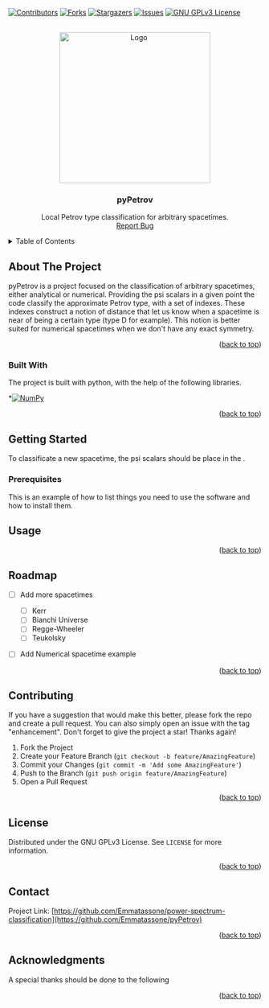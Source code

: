 <a name="readme-top"></a>

<!-- PROJECT SHIELDS -->
<!--
*** I'm using markdown "reference style" links for readability.
*** Reference links are enclosed in brackets [ ] instead of parentheses ( ).
*** See the bottom of this document for the declaration of the reference variables
*** for contributors-url, forks-url, etc. This is an optional, concise syntax you may use.
*** https://www.markdownguide.org/basic-syntax/#reference-style-links
-->
[![Contributors][contributors-shield]][contributors-url]
[![Forks][forks-shield]][forks-url]
[![Stargazers][stars-shield]][stars-url]
[![Issues][issues-shield]][issues-url]
[![GNU GPLv3 License][license-shield]][license-url]



<!-- PROJECT LOGO -->
<br />
<div align="center">
  <a href="https://github.com/Emmatassone/pyPetrov/README.md">
    <img src="images/logo.png" alt="Logo" width="300" height="300">
  </a>

  <h3 align="center">pyPetrov</h3>

  <p align="center">
    Local Petrov type classification for arbitrary spacetimes.
    <br />
    <a href="https://github.com/Emmatassone/power-spectrum-classification/issues">Report Bug</a> 
  </p>
</div>



<!-- TABLE OF CONTENTS -->
<details>
  <summary>Table of Contents</summary>
  <ol>
    <li>
      <a href="#about-the-project">About The Project</a>
      <ul>
        <li><a href="#built-with">Built With</a></li>
      </ul>
    </li>
    <li>
      <a href="#getting-started">Getting Started</a>
      <ul>
        <li><a href="#prerequisites">Prerequisites</a></li>
      </ul>
    </li>
    <li><a href="#usage">Usage</a></li>
    <li><a href="#roadmap">Roadmap</a></li>
    <li><a href="#contributing">Contributing</a></li>
    <li><a href="#license">License</a></li>
    <li><a href="#contact">Contact</a></li>
  </ol>
</details>



<!-- ABOUT THE PROJECT -->
## About The Project

pyPetrov is a project focused on the classification of arbitrary spacetimes, either analytical or numerical. Providing the psi scalars in a given point the code classify the approximate Petrov type, with a set of indexes. These indexes construct a notion of distance that let us know when a spacetime is near of being a certain type (type D for example). This notion is better suited for numerical spacetimes when we don't have any exact symmetry.


<p align="right">(<a href="#readme-top">back to top</a>)</p>



### Built With

The project is built with python, with the help of the following libraries.

 *[![NumPy][numpy-image]][numpy-url]



<p align="right">(<a href="#readme-top">back to top</a>)</p>



<!-- GETTING STARTED -->
## Getting Started

To classificate a new spacetime, the psi scalars should be place in the .

### Prerequisites

This is an example of how to list things you need to use the software and how to install them.

<!-- USAGE EXAMPLES -->
## Usage



<p align="right">(<a href="#readme-top">back to top</a>)</p>



<!-- ROADMAP -->
## Roadmap

- [ ] Add more spacetimes
  - [ ] Kerr
  - [ ] Bianchi Universe
  - [ ] Regge-Wheeler
  - [ ] Teukolsky
- [ ] Add Numerical spacetime example


<p align="right">(<a href="#readme-top">back to top</a>)</p>



<!-- CONTRIBUTING -->
## Contributing

If you have a suggestion that would make this better, please fork the repo and create a pull request. You can also simply open an issue with the tag "enhancement".
Don't forget to give the project a star! Thanks again!

1. Fork the Project
2. Create your Feature Branch (`git checkout -b feature/AmazingFeature`)
3. Commit your Changes (`git commit -m 'Add some AmazingFeature'`)
4. Push to the Branch (`git push origin feature/AmazingFeature`)
5. Open a Pull Request

<p align="right">(<a href="#readme-top">back to top</a>)</p>



<!-- LICENSE -->
## License

Distributed under the GNU GPLv3 License. See `LICENSE` for more information.

<p align="right">(<a href="#readme-top">back to top</a>)</p>



<!-- CONTACT -->
## Contact

Project Link: [https://github.com/Emmatassone/power-spectrum-classification](https://github.com/Emmatassone/pyPetrov)

<p align="right">(<a href="#readme-top">back to top</a>)</p>



<!-- ACKNOWLEDGMENTS -->
## Acknowledgments

A special thanks should be done to the following 


<p align="right">(<a href="#readme-top">back to top</a>)</p>



<!-- MARKDOWN LINKS & IMAGES -->
<!-- https://www.markdownguide.org/basic-syntax/#reference-style-links -->
[contributors-shield]: https://img.shields.io/github/contributors/Emmatassone/pyPetrov.svg?style=for-the-badge
[contributors-url]: https://github.com/Emmatassone/pyPetrov/graphs/contributors
[forks-shield]: https://img.shields.io/github/forks/Emmatassone/pyPetrov.svg?style=for-the-badge
[forks-url]: https://github.com/Emmatassone/pyPetrov/network/members
[stars-shield]: https://img.shields.io/github/stars/Emmatassone/pyPetrov.svg?style=for-the-badge
[stars-url]: https://github.com/Emmatassone/pyPetrov/stargazers
[issues-shield]: https://img.shields.io/github/issues/Emmatassone/pyPetrov.svg?style=for-the-badge
[issues-url]: https://github.com/Emmatassone/pyPetrov/issues
[license-shield]: https://img.shields.io/github/license/Emmatassone/pyPetrov.svg?style=for-the-badge
[license-url]: https://github.com/Emmatassone/pyPetrov/blob/master/LICENSE
[numpy-image]: https://upload.wikimedia.org/wikipedia/commons/thumb/3/31/NumPy_logo_2020.svg/1280px-NumPy_logo_2020.svg.png
[numpy-url]: https://numpy.org/
